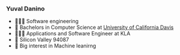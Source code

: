 ### Yuval Danino 

- 👨🏻‍💻 Software engineering 
- 🏫 Bachelors in Computer Science at [University of California Davis](https://www.ucdavis.edu/)
- 🤹🏼‍♂️ Applications and Software Engineer at KLA
- 📍 Silicon Valley 94087
- 🔭 Big interest in Machine leanirng 


<!--
**yuvaldanino/yuvaldanino** is a ✨ _special_ ✨ repository because its `README.md` (this file) appears on your GitHub profile.

Here are some ideas to get you started:

- 🔭 I’m currently working on ...
- 🌱 I’m currently learning ...
- 👯 I’m looking to collaborate on ...
- 🤔 I’m looking for help with ...
- 💬 Ask me about ...
- 📫 How to reach me: ...
- 😄 Pronouns: ...
- ⚡ Fun fact: ...
-->
